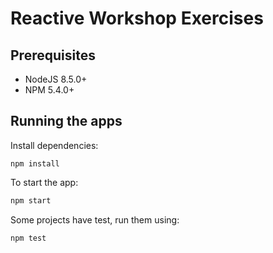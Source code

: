 # Reactive Workshop Exercises #

## Prerequisites

* NodeJS 8.5.0+
* NPM 5.4.0+

## Running the apps

Install dependencies:

````
npm install
````

To start the app:

````bash
npm start
````

Some projects have test, run them using:

````bash
npm test
````
